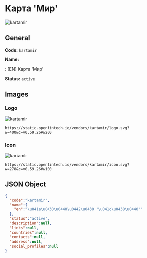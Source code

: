 
# Карта 'Мир' 
![kartamir](https://static.openfintech.io/vendors/kartamir/logo.svg?w=400&c=v0.59.26#w200)  

## General 
 
**Code:** `kartamir` 
 
**Name:** 
 
:	[EN] Карта 'Мир' 
 
**Status:** `active` 
 

## Images 

### Logo 
 
![kartamir](https://static.openfintech.io/vendors/kartamir/logo.svg?w=400&c=v0.59.26#w200)  

```
https://static.openfintech.io/vendors/kartamir/logo.svg?w=400&c=v0.59.26#w200
```  

### Icon 
 
![kartamir](https://static.openfintech.io/vendors/kartamir/icon.svg?w=278&c=v0.59.26#w100)  

```
https://static.openfintech.io/vendors/kartamir/icon.svg?w=278&c=v0.59.26#w100
```  

## JSON Object 

```json
{
  "code":"kartamir",
  "name":{
    "en":"\u041a\u0430\u0440\u0442\u0430 '\u041c\u0438\u0440'"
  },
  "status":"active",
  "description":null,
  "links":null,
  "countries":null,
  "contacts":null,
  "address":null,
  "social_profiles":null
}
```  
